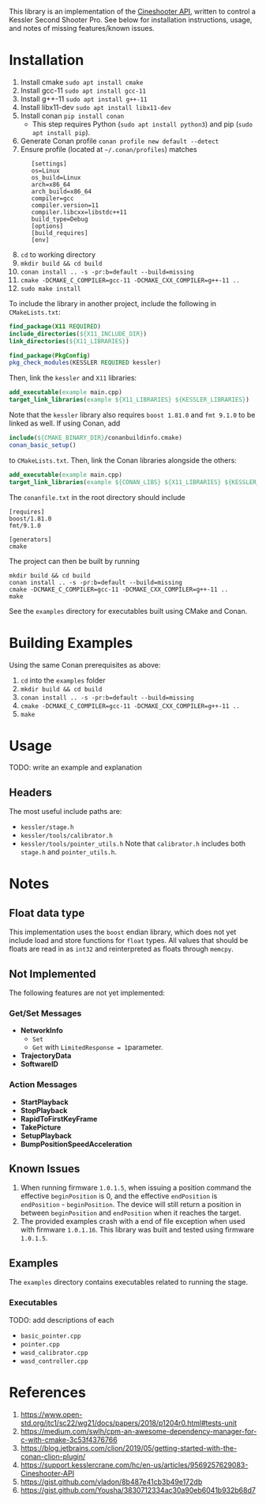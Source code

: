This library is an implementation of the [Cineshooter API](https://support.kesslercrane.com/hc/en-us/articles/9569257629083-Cineshooter-API), written to control a Kessler Second Shooter Pro. See below for installation instructions, usage, and notes of missing features/known issues.

# Installation
1) Install cmake `sudo apt install cmake`
2) Install gcc-11 `sudo apt install gcc-11`
3) Install g++-11 `sudo apt install g++-11`
4) Install libx11-dev `sudo apt install libx11-dev`
5) Install conan `pip install conan`
   * This step requires Python  (`sudo apt install python3`) and pip (`sudo apt install pip`).
6) Generate Conan profile `conan profile new default --detect`
7) Ensure profile (located at `~/.conan/profiles`) matches 
   ```
      [settings]
      os=Linux
      os_build=Linux
      arch=x86_64
      arch_build=x86_64
      compiler=gcc
      compiler.version=11
      compiler.libcxx=libstdc++11
      build_type=Debug
      [options]
      [build_requires]
      [env]
    ```
8) `cd` to working directory
9) `mkdir build && cd build`
10) `conan install .. -s -pr:b=default --build=missing`
11) `cmake -DCMAKE_C_COMPILER=gcc-11 -DCMAKE_CXX_COMPILER=g++-11 ..`
12) `sudo make install`

To include the library in another project, include the following in `CMakeLists.txt`:
```cmake
find_package(X11 REQUIRED)
include_directories(${X11_INCLUDE_DIR})
link_directories(${X11_LIBRARIES})

find_package(PkgConfig)
pkg_check_modules(KESSLER REQUIRED kessler)
```
Then, link the `kessler` and `X11` libraries:
```cmake
add_executable(example main.cpp)
target_link_libraries(example ${X11_LIBRARIES} ${KESSLER_LIBRARIES})
```
Note that the `kessler` library also requires `boost 1.81.0` and `fmt 9.1.0` to be linked as well. If using Conan, add
```cmake
include(${CMAKE_BINARY_DIR}/conanbuildinfo.cmake)
conan_basic_setup()
```
to `CMakeLists.txt`. Then, link the Conan libraries alongside the others:
```cmake
add_executable(example main.cpp)
target_link_libraries(example ${CONAN_LIBS} ${X11_LIBRARIES} ${KESSLER_LIBRARIES})
```
The `conanfile.txt` in the root directory should include
```
[requires]
boost/1.81.0
fmt/9.1.0

[generators]
cmake
```
The project can then be built by running
```
mkdir build && cd build
conan install .. -s -pr:b=default --build=missing
cmake -DCMAKE_C_COMPILER=gcc-11 -DCMAKE_CXX_COMPILER=g++-11 ..
make
```
See the `examples` directory for executables built using CMake and Conan.

# Building Examples 
Using the same Conan prerequisites as above:
1) `cd` into the `examples` folder
2) `mkdir build && cd build`
3) `conan install .. -s -pr:b=default --build=missing`
4) `cmake -DCMAKE_C_COMPILER=gcc-11 -DCMAKE_CXX_COMPILER=g++-11 ..`
5) `make`

# Usage
TODO: write an example and explanation
## Headers
The most useful include paths are:
* `kessler/stage.h`
* `kessler/tools/calibrator.h`
* `kessler/tools/pointer_utils.h`
  Note that `calibrator.h` includes both `stage.h` and `pointer_utils.h`.

# Notes

## Float data type
This implementation uses the `boost` endian library, which does not yet include load and store functions for `float` types. All values that should be floats are read in as `int32` and reinterpreted as floats through `memcpy`.

## Not Implemented
The following features are not yet implemented:

### Get/Set Messages
* **NetworkInfo**
  * `Set`
  * `Get` with `LimitedResponse = 1`parameter.
* **TrajectoryData**
* **SoftwareID**

### Action Messages
* **StartPlayback**
* **StopPlayback**
* **RapidToFirstKeyFrame**
* **TakePicture**
* **SetupPlayback**
* **BumpPositionSpeedAcceleration**

## Known Issues
1) When running firmware `1.0.1.5`, when issuing a position command the effective `beginPosition` is 0, and the effective `endPosition` is `endPosition` - `beginPosition`. The device will still return a position in between `beginPosition` and `endPosition` when it reaches the target.
2) The provided examples crash with a end of file exception when used with firmware `1.0.1.16`. This library was built and tested using firmware `1.0.1.5`.

## Examples
The `examples` directory contains executables related to running the stage.
### Executables
TODO: add descriptions of each
* `basic_pointer.cpp`
* `pointer.cpp`
* `wasd_calibrator.cpp`
* `wasd_controller.cpp`

# References
1) https://www.open-std.org/jtc1/sc22/wg21/docs/papers/2018/p1204r0.html#tests-unit
2) https://medium.com/swlh/cpm-an-awesome-dependency-manager-for-c-with-cmake-3c53f4376766
3) https://blog.jetbrains.com/clion/2019/05/getting-started-with-the-conan-clion-plugin/
4) https://support.kesslercrane.com/hc/en-us/articles/9569257629083-Cineshooter-API
5) https://gist.github.com/vladon/8b487e41cb3b49e172db
6) https://gist.github.com/Yousha/3830712334ac30a90eb6041b932b68d7